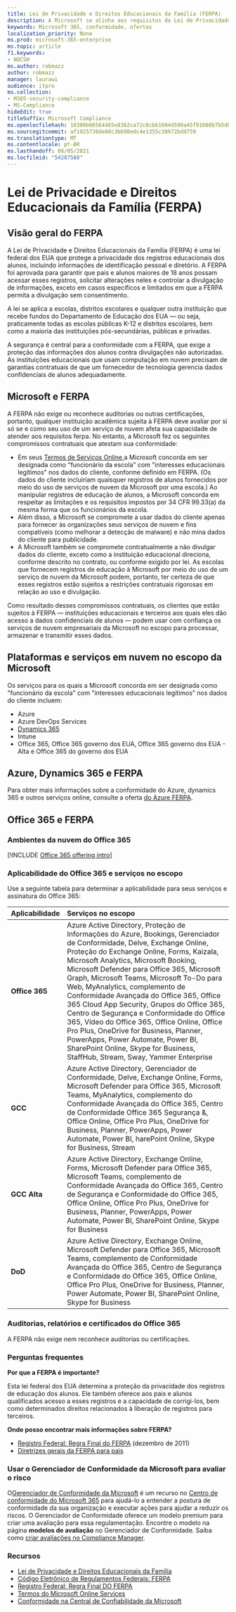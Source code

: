 ```yaml
---
title: Lei de Privacidade e Direitos Educacionais da Família (FERPA)
description: A Microsoft se alinha aos requisitos da Lei de Privacidade e Direitos Educacionais da Família dos EUA.
keywords: Microsoft 365, conformidade, ofertas
localization_priority: None
ms.prod: microsoft-365-enterprise
ms.topic: article
f1.keywords:
- NOCSH
ms.author: robmazz
author: robmazz
manager: laurawi
audience: itpro
ms.collection:
- M365-security-compliance
- MS-Compliance
hideEdit: true
titleSuffix: Microsoft Compliance
ms.openlocfilehash: 10300b66564465e8362ca72c8cbb1604d590a45f91608b7b5dbcb0a55054d4b5
ms.sourcegitcommit: af1925730de60c3b698edc4e1355c38972bdd759
ms.translationtype: MT
ms.contentlocale: pt-BR
ms.lasthandoff: 08/05/2021
ms.locfileid: "54287580"
---
```

# <a name="family-educational-rights-and-privacy-act-ferpa"></a>Lei de Privacidade e Direitos Educacionais da Família (FERPA)

## <a name="ferpa-overview"></a>Visão geral do FERPA

A Lei de Privacidade e Direitos Educacionais da Família (FERPA) é uma lei federal dos EUA que protege a privacidade dos registros educacionais dos alunos, incluindo informações de identificação pessoal e diretório. A FERPA foi aprovada para garantir que pais e alunos maiores de 18 anos possam acessar esses registros, solicitar alterações neles e controlar a divulgação de informações, exceto em casos específicos e limitados em que a FERPA permita a divulgação sem consentimento.

A lei se aplica a escolas, distritos escolares e qualquer outra instituição que recebe fundos do Departamento de Educação dos EUA — ou seja, praticamente todas as escolas públicas K-12 e distritos escolares, bem como a maioria das instituições pós-secundárias, públicas e privadas.

A segurança é central para a conformidade com a FERPA, que exige a proteção das informações dos alunos contra divulgações não autorizadas. As instituições educacionais que usam computação em nuvem precisam de garantias contratuais de que um fornecedor de tecnologia gerencia dados confidenciais de alunos adequadamente.

## <a name="microsoft-and-ferpa"></a>Microsoft e FERPA

A FERPA não exige ou reconhece auditorias ou outras certificações, portanto, qualquer instituição acadêmica sujeita à FERPA deve avaliar por si só se e como seu uso de um serviço de nuvem afeta sua capacidade de atender aos requisitos ferpa. No entanto, a Microsoft fez os seguintes compromissos contratuais que atestam sua conformidade:

- Em seus [Termos de Serviços Online,](https://aka.ms/Online-Services-Terms)a Microsoft concorda em ser designada como "funcionário da escola" com "interesses educacionais legítimos" nos dados do cliente, conforme definido em FERPA. (Os dados do cliente incluiriam quaisquer registros de alunos fornecidos por meio do uso de serviços de nuvem da Microsoft por uma escola.) Ao manipular registros de educação de alunos, a Microsoft concorda em respeitar as limitações e os requisitos impostos por 34 CFR 99.33(a) da mesma forma que os funcionários da escola.
- Além disso, a Microsoft se compromete a usar dados do cliente apenas para fornecer às organizações seus serviços de nuvem e fins compatíveis (como melhorar a detecção de malware) e não mina dados do cliente para publicidade.
- A Microsoft também se compromete contratualmente a não divulgar dados do cliente, exceto como a instituição educacional direciona, conforme descrito no contrato, ou conforme exigido por lei. As escolas que fornecem registros de educação à Microsoft por meio do uso de um serviço de nuvem da Microsoft podem, portanto, ter certeza de que esses registros estão sujeitos a restrições contratuais rigorosas em relação ao uso e divulgação.

Como resultado desses compromissos contratuais, os clientes que estão sujeitos à FERPA — instituições educacionais e terceiros aos quais eles dão acesso a dados confidenciais de alunos — podem usar com confiança os serviços de nuvem empresariais da Microsoft no escopo para processar, armazenar e transmitir esses dados.

## <a name="microsoft-in-scope-cloud-platforms--services"></a>Plataformas e serviços em nuvem no escopo da Microsoft

Os serviços para os quais a Microsoft concorda em ser designada como "funcionário da escola" com "interesses educacionais legítimos" nos dados do cliente incluem:

- Azure
- Azure DevOps Services
- [Dynamics 365](https://aka.ms/d365-compliance-list)
- Intune
- Office 365, Office 365 governo dos EUA, Office 365 governo dos EUA - Alta e Office 365 do governo dos EUA

## <a name="azure-dynamics-365-and-ferpa"></a>Azure, Dynamics 365 e FERPA

Para obter mais informações sobre a conformidade do Azure, dynamics 365 e outros serviços online, consulte a oferta [do Azure FERPA](/azure/compliance/offerings/offering-ferpa).

## <a name="office-365-and-ferpa"></a>Office 365 e FERPA

### <a name="office-365-cloud-environments"></a>Ambientes da nuvem do Office 365

[!INCLUDE [Office 365 offering intro](../includes/o365-offering-introduction.md)]

### <a name="office-365-applicability-and-in-scope-services"></a>Aplicabilidade do Office 365 e serviços no escopo

Use a seguinte tabela para determinar a aplicabilidade para seus serviços e assinatura do Office 365:

| **Aplicabilidade** | **Serviços no escopo** |
|:------------------|:----------------------|
| **Office 365** | Azure Active Directory, Proteção de Informações do Azure, Bookings, Gerenciador de Conformidade, Delve, Exchange Online, Proteção do Exchange Online, Forms, Kaizala, Microsoft Analytics, Microsoft Booking, Microsoft Defender para Office 365, Microsoft Graph, Microsoft Teams, Microsoft To-Do para Web, MyAnalytics, complemento de Conformidade Avançada do Office 365, Office 365 Cloud App Security, Grupos do Office 365, Centro de Segurança e Conformidade do Office 365, Vídeo do Office 365, Office Online, Office Pro Plus, OneDrive for Business, Planner, PowerApps, Power Automate, Power BI, SharePoint Online, Skype for Business, StaffHub, Stream, Sway, Yammer Enterprise |
| **GCC** | Azure Active Directory, Gerenciador de Conformidade, Delve, Exchange Online, Forms, Microsoft Defender para Office 365, Microsoft Teams, MyAnalytics, complemento do Conformidade Avançada do Office 365, Centro de Conformidade Office 365 Segurança &, Office Online, Office Pro Plus, OneDrive for Business, Planner, PowerApps, Power Automate, Power BI, harePoint Online, Skype for Business, Stream |
| **GCC Alta** | Azure Active Directory, Exchange Online, Forms, Microsoft Defender para Office 365, Microsoft Teams, complemento de Conformidade Avançada do Office 365, Centro de Segurança e Conformidade do Office 365, Office Online, Office Pro Plus, OneDrive for Business, Planner, PowerApps, Power Automate, Power BI, SharePoint Online, Skype for Business |
| **DoD** | Azure Active Directory, Exchange Online, Microsoft Defender para Office 365, Microsoft Teams, complemento de Conformidade Avançada do Office 365, Centro de Segurança e Conformidade do Office 365, Office Online, Office Pro Plus, OneDrive for Business, Planner, Power Automate, Power BI, SharePoint Online, Skype for Business |

### <a name="office-365-audits-reports-and-certificates"></a>Auditorias, relatórios e certificados do Office 365

A FERPA não exige nem reconhece auditorias ou certificações.

### <a name="frequently-asked-questions"></a>Perguntas frequentes

**Por que a FERPA é importante?**

Esta lei federal dos EUA determina a proteção da privacidade dos registros de educação dos alunos. Ele também oferece aos pais e alunos qualificados acesso a esses registros e a capacidade de corrigi-los, bem como determinados direitos relacionados à liberação de registros para terceiros.

**Onde posso encontrar mais informações sobre FERPA?**

- [Registro Federal: Regra Final do FERPA](https://aka.ms/ferpa-reg) (dezembro de 2011)
- [Diretrizes gerais da FERPA para pais](https://www2.ed.gov/policy/gen/guid/fpco/ferpa/parents.html)

### <a name="use-microsoft-compliance-manager-to-assess-your-risk"></a>Usar o Gerenciador de Conformidade da Microsoft para avaliar o risco

O[Gerenciador de Conformidade da Microsoft](/microsoft-365/compliance/compliance-manager) é um recurso no [Centro de conformidade do Microsoft 365](/microsoft-365/compliance/microsoft-365-compliance-center) para ajudá-lo a entender a postura de conformidade da sua organização e executar ações para ajudar a reduzir os riscos. O Gerenciador de Conformidade oferece um modelo premium para criar uma avaliação para essa regulamentação. Encontre o modelo na página **modelos de avaliação** no Gerenciador de Conformidade. Saiba como [criar avaliações no Compliance Manager](/microsoft-365/compliance/compliance-manager-assessments).

### <a name="resources"></a>Recursos

- [Lei de Privacidade e Direitos Educacionais da Família](https://www.ed.gov/policy/gen/guid/fpco/ferpa/index.html)
- [Código Eletrônico de Regulamentos Federais: FERPA](https://aka.ms/FERPA-GPO)
- [Registro Federal: Regra Final DO FERPA](https://aka.ms/ferpa-reg)
- [Termos do Microsoft Online Services](https://aka.ms/Online-Services-Terms)
- [Conformidade na Central de Confiabilidade da Microsoft](https://www.microsoft.com/trust-center/compliance/compliance-overview)
